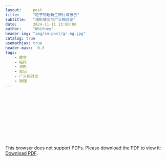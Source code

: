 ```yaml
---
layout:     post
title:      "粒子物理新生研讨课报告"
subtitle:   "浅析狭义与广义相对论"
date:       2024-11-11 13:00:00
author:     "Whitney"
header-img: "img/in-post/gr-bg.jpg"
catalog: true
usemathjax: true
header-mask:  0.3
tags:
    - 数学
    - 拓扑
    - 流形
    - 笔记
    - 广义相对论
    - 物理
---
```

<object data="{{ site.url }}/assets/pdfs/brief_gr.pdf" type="application/pdf" width="1000px" height="1000px">
    <embed src="{{ site.url }}/assets/pdfs/brief_gr.pdf">
        <p>This browser does not support PDFs. Please download the PDF to view it: <a href="{{ site.url }}/assets/pdfs/brief_gr.pdf">Download PDF</a>.</p>
    </embed>
</object>